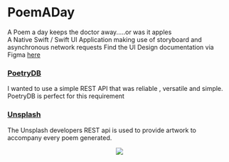 # PoemADay
A Poem a day keeps the doctor away.....or was it apples
<br>
A Native Swift / Swift UI Application making use of storyboard and asynchronous network requests
Find the UI Design documentation via Figma [here](https://www.figma.com/file/JXxewmZrEqdhmLyR9t0Bzw/MainUI?node-id=0%3A1)
### [PoetryDB](https://poetrydb.org/)
I wanted to use a simple REST API that was reliable , versatile and simple. PoetryDB is perfect for this requirement

### [Unsplash](https://unsplash.com/developers)
The Unsplash developers REST api is used to provide artwork to accompany every poem generated.

<p align="center">
<img src="https://i.imgur.com/K4LRgAB.gif">
</p>
